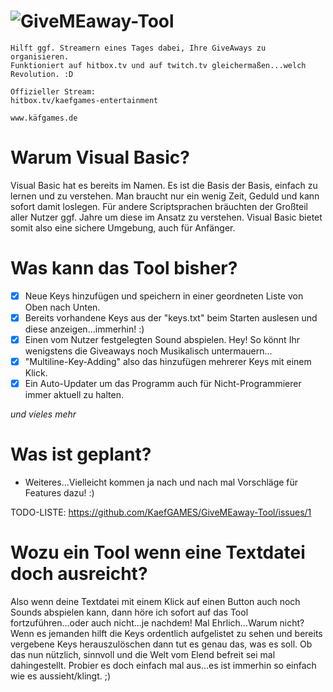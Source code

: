 # ![GiveMEaway-Tool](http://edge.sf.hitbox.tv/static/img/channel/givemeawaybanner-png_56363bc061c87.png)
    Hilft ggf. Streamern eines Tages dabei, Ihre GiveAways zu organisieren. 
    Funktioniert auf hitbox.tv und auf twitch.tv gleichermaßen...welch Revolution. :D

    Offizieller Stream:
    hitbox.tv/kaefgames-entertainment

    www.käfgames.de

# Warum Visual Basic?
Visual Basic hat es bereits im Namen. Es ist die Basis der Basis, einfach zu lernen und zu verstehen. Man braucht nur ein wenig Zeit, Geduld und kann sofort damit loslegen. Für andere Scriptsprachen bräuchten der Großteil aller Nutzer ggf. Jahre um diese im Ansatz zu verstehen. Visual Basic bietet somit also eine sichere Umgebung, auch für Anfänger.

# Was kann das Tool bisher?
- [x] Neue Keys hinzufügen und speichern in einer geordneten Liste von Oben nach Unten.
- [x] Bereits vorhandene Keys aus der "keys.txt" beim Starten auslesen und diese anzeigen...immerhin! :)
- [x] Einen vom Nutzer festgelegten Sound abspielen. Hey! So könnt Ihr wenigstens die Giveaways noch Musikalisch untermauern...
- [x] "Multiline-Key-Adding" also das hinzufügen mehrerer Keys mit einem Klick.
- [x] Ein Auto-Updater um das Programm auch für Nicht-Programmierer immer aktuell zu halten.

_und vieles mehr_

# Was ist geplant?
- Weiteres...Vielleicht kommen ja nach und nach mal Vorschläge für Features dazu! :)

TODO-LISTE: https://github.com/KaefGAMES/GiveMEaway-Tool/issues/1

# Wozu ein Tool wenn eine Textdatei doch ausreicht?
Also wenn deine Textdatei mit einem Klick auf einen Button auch noch Sounds abspielen kann, dann höre ich sofort auf das Tool fortzuführen...oder auch nicht...je nachdem! Mal Ehrlich...Warum nicht? Wenn es jemanden hilft die Keys ordentlich aufgelistet zu sehen und bereits vergebene Keys herauszulöschen dann tut es genau das, was es soll. Ob das nun nützlich, sinnvoll und die Welt vom Elend befreit sei mal dahingestellt. Probier es doch einfach mal aus...es ist immerhin so einfach wie es aussieht/klingt. ;)
